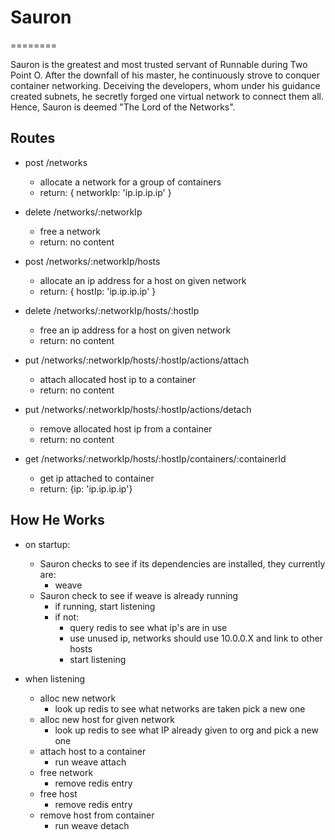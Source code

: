 # Sauron
========

Sauron is the greatest and most trusted servant of Runnable during Two Point O.  After the downfall of his master, he continuously strove to conquer container networking.  Deceiving the developers, whom under his guidance created subnets, he secretly forged one virtual network to connect them all.  Hence, Sauron is deemed "The Lord of the Networks".


## Routes
* post /networks
  * allocate a network for a group of containers
  * return: { networkIp: 'ip.ip.ip.ip' }

* delete /networks/:networkIp
  * free a network
  * return: no content

* post /networks/:networkIp/hosts
  * allocate an ip address for a host on given network
  * return: { hostIp: 'ip.ip.ip.ip' }

* delete /networks/:networkIp/hosts/:hostIp
  * free an ip address for a host on given network
  * return: no content

* put /networks/:networkIp/hosts/:hostIp/actions/attach
  * attach allocated host ip to a container
  * return: no content

* put /networks/:networkIp/hosts/:hostIp/actions/detach
  * remove allocated host ip from a container
  * return: no content

* get /networks/:networkIp/hosts/:hostIp/containers/:containerId
  * get ip attached to container
  * return: {ip: 'ip.ip.ip.ip'}



## How He Works
* on startup:
  * Sauron checks to see if its dependencies are installed, they currently are:
    * weave
  * Sauron check to see if weave is already running
    * if running, start listening
    * if not:
      * query redis to see what ip's are in use
      * use unused ip, networks should use 10.0.0.X and link to other hosts
      * start listening

* when listening
  * alloc new network
    * look up redis to see what networks are taken pick a new one
  * alloc new host for given network
    * look up redis to see what IP already given to org and pick a new one
  * attach host to a container
    * run weave attach
  * free network
    * remove redis entry
  * free host
    * remove redis entry
  * remove host from container
    * run weave detach
